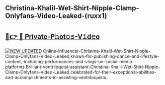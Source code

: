 ## Christina-Khalil-Wet-Shirt-Nipple-Clamp-Onlyfans-Video-Leaked-(ruxx1)


# <h2><a href="https://mediaupload.pro?-19M">🔗👉 🔴 Private-P𝚑ot𝚘𝚜-V𝚒d𝚎o</a></h2>

[![NEW UPDATED](https://i.imgur.com/0qMVB7G.gif)](https://mediaupload.pro?-19M)
Online-influencer-Christina-Khalil-Wet-Shirt-Nipple-Clamp-Onlyfans-Video-Leaked,known-for-publishing-dance-and-lifestyle-content,-including-performances-and-vlogs-on-social-media-platforms.Brilliant-ventriloquist-assistant-Christina-Khalil-Wet-Shirt-Nipple-Clamp-Onlyfans-Video-Leaked,celebrated-for-their-exceptional-abilities-and-accomplishments-in-assisting-ventriloquists.  